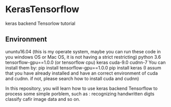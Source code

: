 # KerasTensorflow
keras backend Tensorlow tutorial

## Environment
  ununtu16.04 (this is my operate system, maybe you can run these code in you windows OS or Mac OS, it is not having a strict restricting)
  python 3.6
  tensorflow-gpu==1.0.0 (or tensorflow cpu)
  keras
  cuda-9.0
  cudnn-7
You can install them by:
  pip install tensorflow-gpu==1.0.0
  pip install keras
  (I assum that you have already installed and have an correct environment of cuda and cudnn.
    if not, please search how to install cuda and cudnn)
  

In this repository, you will learn how to use keras backend Tensorflow to process some simple porblem,
such as :
  recognizing handwritten digts
  classify cafir image data
  and so on.
